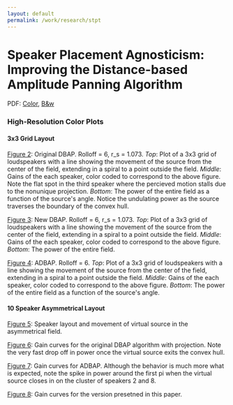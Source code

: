 ```yaml
---
layout: default
permalink: /work/research/stpt
---
```


# Speaker Placement Agnosticism: Improving the Distance-based Amplitude Panning Algorithm

PDF: [Color](./sundstrom_dbapCOLOR.pdf), [B\&w](./sundstrom_dbapBW.pdf)

### High-Resolution Color Plots

#### 3x3 Grid Layout

[Figure 2](./grid/orig_gain.png): Original DBAP. Rolloff = 6, r_s = 1.073. *Top*: Plot of a 3x3 grid of loudspeakers with a line showing the movement of the source from the center of the field, extending in a spiral to a point outside the field. *Middle*: Gains of the each speaker, color coded to correspond to the above figure. Note the flat spot in the third speaker where the percieved motion stalls due to the nonunique projection. *Bottom*: The power of the entire field as a function of the source's angle. Notice the undulating power as the source traverses the boundary of the convex hull.

[Figure 3](./grid/new_gain.png): New DBAP. Rolloff = 6, r_s = 1.073. *Top*: Plot of a 3x3 grid of loudspeakers with a line showing the movement of the source from the center of the field, extending in a spiral to a point outside the field. *Middle*: Gains of the each speaker, color coded to correspond to the above figure. *Bottom*: The power of the entire field.

[Figure 4](./grid/abs_gain.png): ADBAP. Rolloff = 6. *Top*: Plot of a 3x3 grid of loudspeakers with a line showing the movement of the source from the center of the field, extending in a spiral to a point outside the field. *Middle*: Gains of the each speaker, color coded to correspond to the above figure. *Bottom*: The power of the entire field as a function of the source's angle.

#### 10 Speaker Asymmetrical Layout

[Figure 5](./asym/field.png): Speaker layout and movement of virtual source in the asymmetrical field.

[Figure 6](./asym/orig_gain.png): Gain curves for the original DBAP algorithm with projection. Note the very fast drop off in power once the virtual source exits the convex hull.

[Figure 7](./asym/abs_gain.png): Gain curves for ADBAP. Although the behavior is much more what is expected, note the spike in power around the first pi when the virtual source closes in on the cluster of speakers 2 and 8.

[Figure 8](./asym/new_gain.png): Gain curves for the version presetned in this paper.
